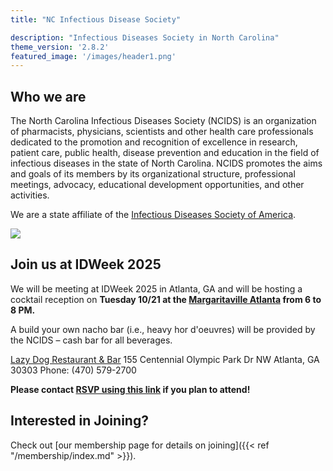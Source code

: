 ```yaml
---
title: "NC Infectious Disease Society"

description: "Infectious Diseases Society in North Carolina"
theme_version: '2.8.2'
featured_image: '/images/header1.png'
---
```


## Who we are

The North Carolina Infectious Diseases Society (NCIDS) is an organization of pharmacists, physicians, scientists and other health care professionals dedicated to the promotion and recognition of excellence in research, patient care, public health, disease prevention and education in the field of infectious diseases in the state of North Carolina. NCIDS promotes the aims and goals of its members by its organizational structure, professional meetings, advocacy, educational development opportunities, and other activities.

We are a state affiliate of the [Infectious Diseases Society of America](https://www.idsociety.org/).

![]("/images/IDSA_Affiliate_Logo_Blue_Transparent.png")

## Join us at IDWeek  2025

We will be meeting at IDWeek 2025 in Atlanta, GA and will be hosting a cocktail reception on **Tuesday 10/21 at the [Margaritaville Atlanta](https://www.margaritavilleatlanta.com) from 6 to 8 PM.**

A build your own nacho bar (i.e., heavy hor d'oeuvres) will be provided by the NCIDS – cash bar for all beverages.

[Lazy Dog Restaurant & Bar](https://www.lazydogrestaurants.com/locations/la-live-ca)
155 Centennial Olympic Park Dr NW
Atlanta, GA 30303
Phone: (470) 579-2700

**Please contact [RSVP using this link](https://redcap.link/idweek2025) if you plan to attend!**


## Interested in Joining?

Check out [our membership page for details on joining]({{< ref "/membership/index.md" >}}).
